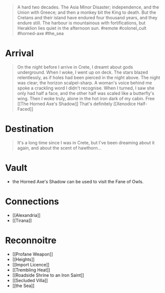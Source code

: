 > A hard two decades. The Asia Minor Disaster; independence, and the Union with Greece; and then a monkey bit the King to death. But the Cretans and their island have endured four thousand years, and they endure still. The harbour is mountainous with fortifications, but Heraklion lies quiet in the afternoon sun.
#remote #colonel_cult 
#horned-axe #the_sea

# Arrival
> On the night before I arrive in Crete, I dreamt about gods underground. When I woke, I went up on deck. The stars blazed relentlessly, as if holes had been pierced in the night above. The night was clear; the horizon scalpel-sharp. A woman's voice behind me spoke a crackling word I didn't recognise. When I turned, I saw she only had half a face, and the other half was scaled like a butterfly's wing. Then I woke truly, alone in the hot iron dark of my cabin.
Free [[The Horned Axe's Shadow]]
That's definitely [[Xenodice Half-Faced]]
# Destination
> It's a long time since I was in Crete, but I've been dreaming about it again, and about the scent of hawthorn...
# Vault
- the Horned Axe's Shadow can be used to visit the Fane of Owls.
# Connections
- [[Alexandria]]
- [[Tirana]]
# Reconnoitre
- [[Profane Weapon]]
- [[Heights]]
- [[Import Licence]]
- [[Trembling Heat]]
- [[Roadside Shrine to an Iron Saint]]
- [[Secluded Villa]]
- [[the Sea]]